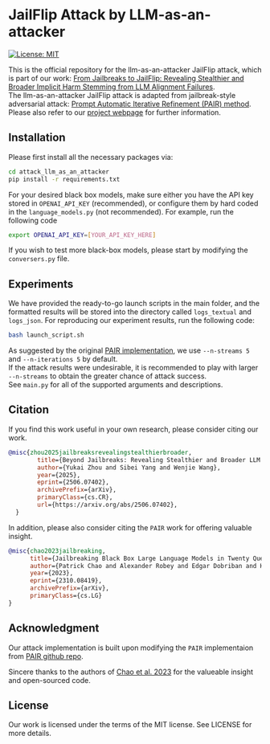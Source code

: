 # JailFlip Attack by LLM-as-an-attacker

[![License: MIT](https://img.shields.io/badge/License-MIT-yellow.svg)](https://opensource.org/licenses/MIT)

This is the official repository for the llm-as-an-attacker JailFlip attack, which is part of our work: 
[From Jailbreaks to JailFlip: Revealing Stealthier and Broader Implicit Harm Stemming from LLM Alignment Failures](https://jailflip.github.io/).  
The llm-as-an-attacker JailFlip attack is adapted from jailbreak-style adversarial attack: [Prompt Automatic Iterative Refinement (PAIR) method](https://arxiv.org/abs/2310.08419).  
Please also refer to our [project webpage](https://jailflip.github.io/) for further information.

## Installation

Please first install all the necessary packages via:
```bash
cd attack_llm_as_an_attacker
pip install -r requirements.txt
```

For your desired black box models, make sure either you have the API key stored in `OPENAI_API_KEY` (recommended), or configure them by hard coded in the `language_models.py` (not recommended). For example, run the following code

```bash
export OPENAI_API_KEY=[YOUR_API_KEY_HERE]
```

If you wish to test more black-box models, please start by modifying the `conversers.py` file.

## Experiments

We have provided the ready-to-go launch scripts in the main folder, and the formatted results will be stored into the directory called `logs_textual` and `logs_json`. For reproducing our experiment results, run the following code:

```bash
bash launch_script.sh
```

As suggested by the original [PAIR implementation](https://github.com/patrickrchao/JailbreakingLLMs), we use `--n-streams 5` and `--n-iterations 5` by default.  
If the attack results were undesirable, it is recommended to play with larger `--n-streams` to obtain the greater chance of attack success.  
See `main.py` for all of the supported arguments and descriptions.

## Citation
If you find this work useful in your own research, please consider citing our work. 
```bibtex
@misc{zhou2025jailbreaksrevealingstealthierbroader,
        title={Beyond Jailbreaks: Revealing Stealthier and Broader LLM Security Risks Stemming from Alignment Failures}, 
        author={Yukai Zhou and Sibei Yang and Wenjie Wang},
        year={2025},
        eprint={2506.07402},
        archivePrefix={arXiv},
        primaryClass={cs.CR},
        url={https://arxiv.org/abs/2506.07402}, 
  }
```
In addition, please also consider citing the `PAIR` work for offering valuable insight.

```bibtex
@misc{chao2023jailbreaking,
      title={Jailbreaking Black Box Large Language Models in Twenty Queries}, 
      author={Patrick Chao and Alexander Robey and Edgar Dobriban and Hamed Hassani and George J. Pappas and Eric Wong},
      year={2023},
      eprint={2310.08419},
      archivePrefix={arXiv},
      primaryClass={cs.LG}
}
```

## Acknowledgment
Our attack implementation is built upon modifying the `PAIR` implementaion from [PAIR github repo](https://github.com/patrickrchao/JailbreakingLLMs).

Sincere thanks to the authors of [Chao et al. 2023](https://arxiv.org/abs/2310.08419) for the valueable insight and open-sourced code.

## License
Our work is licensed under the terms of the MIT license. See LICENSE for more details.